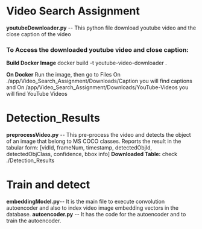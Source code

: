 # Video Search Assignment
__youtubeDownloader.py__ -- This python file download youtube video and the close caption of the video

### To Access the downloaded youtube video and close caption:
__Build Docker Image__
docker build -t youtube-video-downloader .

__On Docker__
Run the image, then go to Files
On ./app/Video_Search_Assignment/Downloads/Caption you will find captions 
and On /app/Video_Search_Assignment/Downloads/YouTube-Videos you will find YouTube Videos

# Detection_Results
__preprocessVideo.py__ -- This pre-process the video and detects the object of an image that belong to MS COCO classes. 
Reports the result in the tabular form: [vidId, frameNum, timestamp, detectedObjId, detectedObjClass, confidence, bbox info]
__Downloaded Table:__ check ./Detection_Results

# Train and detect
__embeddingModel.py__-- It is the main file to execute convolution autoencoder and also to index video image embedding vectors in the database.
__autoencoder.py__ -- It has the code for the autoencoder and to train the autoencoder.
